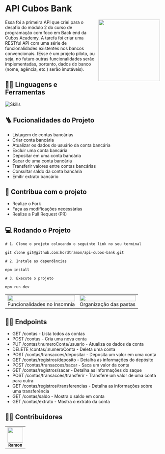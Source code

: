 # API Cubos Bank

<img src="../images/haze-programmer-writing-code-on-laptop-1.png" width="200px" align="right" >
  <p align="left">
Essa foi a primeira API que criei para o desafio do módulo 2 do curso de programação com foco em Back end da Cubos Academy. A tarefa foi criar uma RESTful API com uma série de funcionalidades existentes nos bancos convencionais. (Esse é um projeto piloto, ou seja, no futuro outras funcionalidades serão implementadas, portanto, dados do banco (nome, agência, etc.) serão imutáveis).
  </p>



## :man_mechanic: Linguagens e Ferramentas

![Skills](https://skillicons.dev/icons?i=nodejs,js,express)

## :ladder: Fucionalidades do Projeto

- Listagem de contas bancárias
- Criar conta bancária
- Atualizar os dados do usuário da conta bancária
- Excluir uma conta bancária
- Depositar em uma conta bancária
- Sacar de uma conta bancária
- Transferir valores entre contas bancárias
- Consultar saldo da conta bancária
- Emitir extrato bancário

## :triangular_flag_on_post: Contribua com o projeto

- Realize o Fork
- Faça as modificações necessárias
- Realize a Pull Request (PR)

## :computer: Rodando o Projeto

```shell
# 1. Clone o projeto colocando o seguinte link no seu terminal

git clone git@github.com:hordtramon/api-cubos-bank.git

# 2. Instale as dependências

npm install

# 3. Execute o projeto

npm run dev

```
<table>
  <tr>
    <td>
      <img src="https://github.com/hordtramon/api-cubos-bank/assets/133041729/1cee82d3-149a-4752-9469-2a32f0128ee3" alt="" style="width: 100%; height: auto;">
      <div style="text-align: center;">Funcionalidades no Insomnia</div>
    </td>
    <td>
      <img src="https://github.com/hordtramon/api-cubos-bank/assets/133041729/b40fdae8-2e64-4aaf-9cdc-713738ad6dc3" alt="" style="width: 100%; height: auto;">
      <div style="text-align: center;">Organização das pastas</div>
    </td>
  </tr>
</table>



## :sassy_man: Endpoints
- GET /contas - Lista todos as contas
- POST /contas - Cria uma nova conta
- PUT /contas/:numeroConta/usuario - Atualiza os dados da conta
- DELETE /contas/:numeroConta - Deleta uma conta
- POST /contas/transacoes/depositar - Deposita um valor em uma conta
- GET /contas/registros/deposito - Detalha as informações do depósito
- POST /contas/transacoes/sacar - Saca um valor da conta
- GET /contas/registros/sacar - Detalha as informações do saque
- POST /contas/transacoes/transferir - Transfere um valor de uma conta para outra
- GET /contas/registros/transferencias - Detalha as informações sobre uma transferência
- GET /contas/saldo - Mostra o saldo em conta
- GET /contas/extrato - Mostra o extrato da conta
  

## :technologist: Contribuidores

<table>
  <tr>
    <td align="center"><a href="https://github.com/hordtramon"><img src=https://i.imgur.com/rQuBXHis.jpg width="50px;" alt=""/><br /><sub><b>Ramon</b></sub></a><br /></td>
  
   
    
  </tr>
</table>
